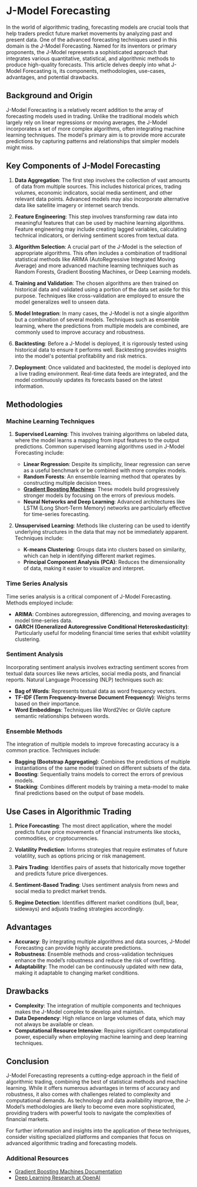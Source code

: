 # J-Model Forecasting

In the world of algorithmic trading, forecasting models are crucial tools that help traders predict future market movements by analyzing past and present data. One of the advanced forecasting techniques used in this domain is the J-Model Forecasting. Named for its inventors or primary proponents, the J-Model represents a sophisticated approach that integrates various quantitative, statistical, and algorithmic methods to produce high-quality forecasts. This article delves deeply into what J-Model Forecasting is, its components, methodologies, use-cases, advantages, and potential drawbacks.

## Background and Origin

J-Model Forecasting is a relatively recent addition to the array of forecasting models used in trading. Unlike the traditional models which largely rely on linear regressions or moving averages, the J-Model incorporates a set of more complex algorithms, often integrating machine learning techniques. The model's primary aim is to provide more accurate predictions by capturing patterns and relationships that simpler models might miss.

## Key Components of J-Model Forecasting

1. **Data Aggregation**: The first step involves the collection of vast amounts of data from multiple sources. This includes historical prices, trading volumes, economic indicators, social media sentiment, and other relevant data points. Advanced models may also incorporate alternative data like satellite imagery or internet search trends.

2. **Feature Engineering**: This step involves transforming raw data into meaningful features that can be used by machine learning algorithms. Feature engineering may include creating lagged variables, calculating technical indicators, or deriving sentiment scores from textual data.

3. **Algorithm Selection**: A crucial part of the J-Model is the selection of appropriate algorithms. This often includes a combination of traditional statistical methods like ARIMA (AutoRegressive Integrated Moving Average) and more advanced machine learning techniques such as Random Forests, Gradient Boosting Machines, or Deep Learning models.

4. **Training and Validation**: The chosen algorithms are then trained on historical data and validated using a portion of the data set aside for this purpose. Techniques like cross-validation are employed to ensure the model generalizes well to unseen data.

5. **Model Integration**: In many cases, the J-Model is not a single algorithm but a combination of several models. Techniques such as ensemble learning, where the predictions from multiple models are combined, are commonly used to improve accuracy and robustness.

6. **Backtesting**: Before a J-Model is deployed, it is rigorously tested using historical data to ensure it performs well. Backtesting provides insights into the model's potential profitability and risk metrics.

7. **Deployment**: Once validated and backtested, the model is deployed into a live trading environment. Real-time data feeds are integrated, and the model continuously updates its forecasts based on the latest information.

## Methodologies

### Machine Learning Techniques

1. **Supervised Learning**: This involves training algorithms on labeled data, where the model learns a mapping from input features to the output predictions. Common supervised learning algorithms used in J-Model Forecasting include:

    - **Linear Regression**: Despite its simplicity, linear regression can serve as a useful benchmark or be combined with more complex models.
    - **Random Forests**: An ensemble learning method that operates by constructing multiple decision trees.
    - [**Gradient Boosting Machines**](https://xgboost.readthedocs.io/): These models build progressively stronger models by focusing on the errors of previous models.
    - **Neural Networks and Deep Learning**: Advanced architectures like LSTM (Long Short-Term Memory) networks are particularly effective for time-series forecasting.

2. **Unsupervised Learning**: Methods like clustering can be used to identify underlying structures in the data that may not be immediately apparent. Techniques include:

    - **K-means Clustering**: Groups data into clusters based on similarity, which can help in identifying different market regimes.
    - **Principal Component Analysis (PCA)**: Reduces the dimensionality of data, making it easier to visualize and interpret.

### Time Series Analysis

Time series analysis is a critical component of J-Model Forecasting. Methods employed include:

- **ARIMA**: Combines autoregression, differencing, and moving averages to model time-series data.
- **GARCH (Generalized Autoregressive Conditional Heteroskedasticity)**: Particularly useful for modeling financial time series that exhibit volatility clustering.

### Sentiment Analysis

Incorporating sentiment analysis involves extracting sentiment scores from textual data sources like news articles, social media posts, and financial reports. Natural Language Processing (NLP) techniques such as:

- **Bag of Words**: Represents textual data as word frequency vectors.
- **TF-IDF (Term Frequency-Inverse Document Frequency)**: Weighs terms based on their importance.
- **Word Embeddings**: Techniques like Word2Vec or GloVe capture semantic relationships between words.

### Ensemble Methods

The integration of multiple models to improve forecasting accuracy is a common practice. Techniques include:

- **Bagging (Bootstrap Aggregating)**: Combines the predictions of multiple instantiations of the same model trained on different subsets of the data.
- **Boosting**: Sequentially trains models to correct the errors of previous models.
- **Stacking**: Combines different models by training a meta-model to make final predictions based on the output of base models.

## Use Cases in Algorithmic Trading

1. **Price Forecasting**: The most direct application, where the model predicts future price movements of financial instruments like stocks, commodities, or cryptocurrencies.

2. **Volatility Prediction**: Informs strategies that require estimates of future volatility, such as options pricing or risk management.

3. **Pairs Trading**: Identifies pairs of assets that historically move together and predicts future price divergences.

4. **Sentiment-Based Trading**: Uses sentiment analysis from news and social media to predict market trends.

5. **Regime Detection**: Identifies different market conditions (bull, bear, sideways) and adjusts trading strategies accordingly.

## Advantages

- **Accuracy**: By integrating multiple algorithms and data sources, J-Model Forecasting can provide highly accurate predictions.
- **Robustness**: Ensemble methods and cross-validation techniques enhance the model’s robustness and reduce the risk of overfitting.
- **Adaptability**: The model can be continuously updated with new data, making it adaptable to changing market conditions.

## Drawbacks

- **Complexity**: The integration of multiple components and techniques makes the J-Model complex to develop and maintain.
- **Data Dependency**: High reliance on large volumes of data, which may not always be available or clean.
- **Computational Resource Intensive**: Requires significant computational power, especially when employing machine learning and deep learning techniques.

## Conclusion

J-Model Forecasting represents a cutting-edge approach in the field of algorithmic trading, combining the best of statistical methods and machine learning. While it offers numerous advantages in terms of accuracy and robustness, it also comes with challenges related to complexity and computational demands. As technology and data availability improve, the J-Model’s methodologies are likely to become even more sophisticated, providing traders with powerful tools to navigate the complexities of financial markets.

For further information and insights into the application of these techniques, consider visiting specialized platforms and companies that focus on advanced algorithmic trading and forecasting models.

### Additional Resources

- [Gradient Boosting Machines Documentation](https://xgboost.readthedocs.io/)
- [Deep Learning Research at OpenAI](https://www.openai.com/)
